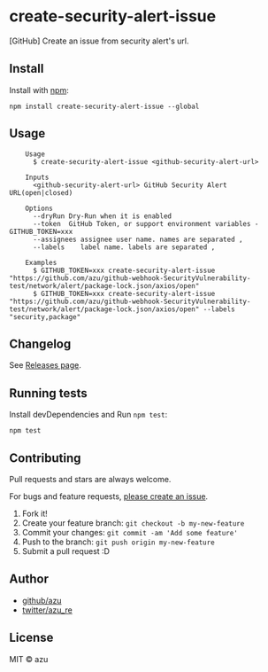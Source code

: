 # create-security-alert-issue

[GitHub] Create an issue from security alert's url.

## Install

Install with [npm](https://www.npmjs.com/):

    npm install create-security-alert-issue --global

## Usage

```
    Usage
      $ create-security-alert-issue <github-security-alert-url>
 
    Inputs
      <github-security-alert-url> GitHub Security Alert URL(open|closed)
 
    Options
      --dryRun Dry-Run when it is enabled
      --token  GitHub Token, or support environment variables - GITHUB_TOKEN=xxx
      --assignees assignee user name. names are separated ,
      --labels    label name. labels are separated , 
      
    Examples
      $ GITHUB_TOKEN=xxx create-security-alert-issue "https://github.com/azu/github-webhook-SecurityVulnerability-test/network/alert/package-lock.json/axios/open"
      $ GITHUB_TOKEN=xxx create-security-alert-issue "https://github.com/azu/github-webhook-SecurityVulnerability-test/network/alert/package-lock.json/axios/open" --labels "security,package"
```

## Changelog

See [Releases page](https://github.com/azu/create-security-alert-issue/releases).

## Running tests

Install devDependencies and Run `npm test`:

    npm test

## Contributing

Pull requests and stars are always welcome.

For bugs and feature requests, [please create an issue](https://github.com/azu/create-security-alert-issue/issues).

1. Fork it!
2. Create your feature branch: `git checkout -b my-new-feature`
3. Commit your changes: `git commit -am 'Add some feature'`
4. Push to the branch: `git push origin my-new-feature`
5. Submit a pull request :D

## Author

- [github/azu](https://github.com/azu)
- [twitter/azu_re](https://twitter.com/azu_re)

## License

MIT © azu
